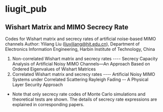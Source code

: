 # liugit_pub
## Wishart Matrix and MIMO Secrecy Rate
Codes for Wishart matrix and secrecy rates of artificial noise-based MIMO channels
Author: Yiliang Liu (liuyiliang@hit.edu.cn), Department of Electronics Information Engineering, Harbin Institute of Technology, China

  1) Non-correlated Wishart matrix and secrecy rates
  ---- Secrecy Capacity Analysis of Artificial Noisy MIMO Channels—An Approach Based on Ordered Eigenvalues of Wishart Matrices
  2) Correlated Wishart matrix and secrecy rates
  ---- Artificial Noisy MIMO Systems under Correlated Scattering Rayleigh Fading -- A Physical Layer Security Approach

  * Note that only secrecy rate codes of Monte Carlo simulations and theoretical tests are shown. The details of secrecy rate expressions   are explained in corresponding papers.
